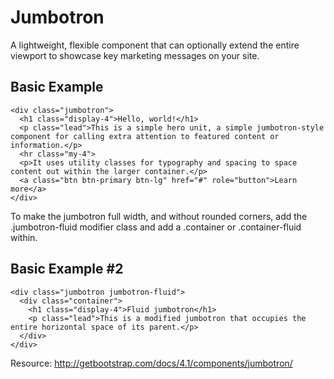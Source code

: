 # Jumbotron

A lightweight, flexible component that can optionally extend the entire viewport to showcase key marketing messages on your site.

## Basic Example

```
<div class="jumbotron">
  <h1 class="display-4">Hello, world!</h1>
  <p class="lead">This is a simple hero unit, a simple jumbotron-style component for calling extra attention to featured content or information.</p>
  <hr class="my-4">
  <p>It uses utility classes for typography and spacing to space content out within the larger container.</p>
  <a class="btn btn-primary btn-lg" href="#" role="button">Learn more</a>
</div>
```
To make the jumbotron full width, and without rounded corners, add the .jumbotron-fluid modifier class and add a .container or 
.container-fluid within.

## Basic Example #2 

```
<div class="jumbotron jumbotron-fluid">
  <div class="container">
    <h1 class="display-4">Fluid jumbotron</h1>
    <p class="lead">This is a modified jumbotron that occupies the entire horizontal space of its parent.</p>
  </div>
</div>
```

Resource: http://getbootstrap.com/docs/4.1/components/jumbotron/
